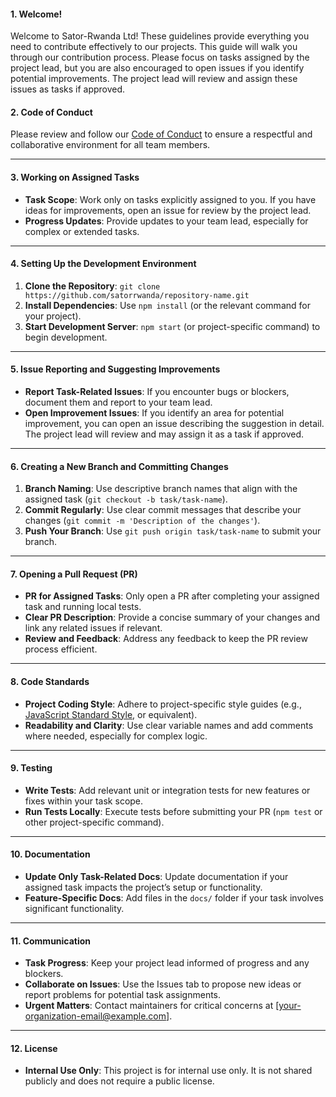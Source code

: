 #### 1. **Welcome!**
   Welcome to Sator-Rwanda Ltd! These guidelines provide everything you need to contribute effectively to our projects.
   This guide will walk you through our contribution process. Please focus on tasks assigned by the project lead, but you are also encouraged to open issues if you identify potential improvements. The project lead will review and assign these issues as tasks if approved.

#### 2. **Code of Conduct**
   Please review and follow our [Code of Conduct](https://www.contributor-covenant.org/version/2/0/code_of_conduct.html) to ensure a respectful and collaborative environment for all team members.

---

#### 3. **Working on Assigned Tasks**
   - **Task Scope**: Work only on tasks explicitly assigned to you. If you have ideas for improvements, open an issue for review by the project lead.
   - **Progress Updates**: Provide updates to your team lead, especially for complex or extended tasks.

---

#### 4. **Setting Up the Development Environment**
   1. **Clone the Repository**: `git clone https://github.com/satorrwanda/repository-name.git`
   2. **Install Dependencies**: Use `npm install` (or the relevant command for your project).
   3. **Start Development Server**: `npm start` (or project-specific command) to begin development.

---

#### 5. **Issue Reporting and Suggesting Improvements**
   - **Report Task-Related Issues**: If you encounter bugs or blockers, document them and report to your team lead.
   - **Open Improvement Issues**: If you identify an area for potential improvement, you can open an issue describing the suggestion in detail. The project lead will review and may assign it as a task if approved.

---

#### 6. **Creating a New Branch and Committing Changes**
   1. **Branch Naming**: Use descriptive branch names that align with the assigned task (`git checkout -b task/task-name`).
   2. **Commit Regularly**: Use clear commit messages that describe your changes (`git commit -m 'Description of the changes'`).
   3. **Push Your Branch**: Use `git push origin task/task-name` to submit your branch.

---

#### 7. **Opening a Pull Request (PR)**
   - **PR for Assigned Tasks**: Only open a PR after completing your assigned task and running local tests.
   - **Clear PR Description**: Provide a concise summary of your changes and link any related issues if relevant.
   - **Review and Feedback**: Address any feedback to keep the PR review process efficient.

---

#### 8. **Code Standards**
   - **Project Coding Style**: Adhere to project-specific style guides (e.g., [JavaScript Standard Style](https://standardjs.com/), or equivalent).
   - **Readability and Clarity**: Use clear variable names and add comments where needed, especially for complex logic.

---

#### 9. **Testing**
   - **Write Tests**: Add relevant unit or integration tests for new features or fixes within your task scope.
   - **Run Tests Locally**: Execute tests before submitting your PR (`npm test` or other project-specific command).

---

#### 10. **Documentation**
   - **Update Only Task-Related Docs**: Update documentation if your assigned task impacts the project’s setup or functionality.
   - **Feature-Specific Docs**: Add files in the `docs/` folder if your task involves significant functionality.

---

#### 11. **Communication**
   - **Task Progress**: Keep your project lead informed of progress and any blockers.
   - **Collaborate on Issues**: Use the Issues tab to propose new ideas or report problems for potential task assignments.
   - **Urgent Matters**: Contact maintainers for critical concerns at [your-organization-email@example.com].

---

#### 12. **License**
   - **Internal Use Only**: This project is for internal use only. It is not shared publicly and does not require a public license.

